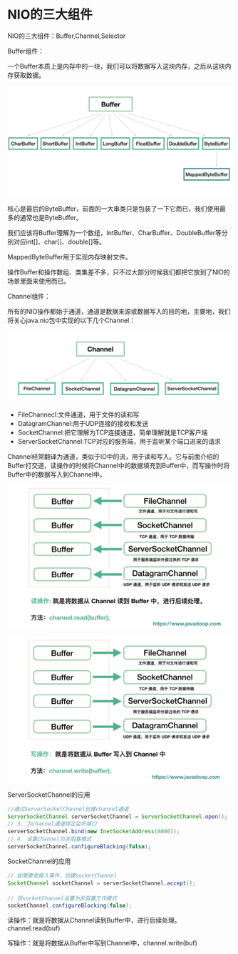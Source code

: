 # NIO的三大组件
NIO的三大组件：Buffer,Channel,Selector

Buffer组件：

一个Buffer本质上是内存中的一块，我们可以将数据写入这块内存，之后从这块内存获取数据。

![Buffer](https://github.com/LengendOfDong/Blog/blob/master/%E9%9D%A2%E7%BB%8F/%E6%9D%82%E5%AD%A6/img/Buffer%E7%9A%84%E5%88%86%E7%B1%BB.png)

核心是最后的ByteBuffer，前面的一大串类只是包装了一下它而已，我们使用最多的通常也是ByteBuffer。

我们应该将Buffer理解为一个数组，IntBuffer、CharBuffer、DoubleBuffer等分别对应int[]、char[]、double[]等。

MappedByteBuffer用于实现内存映射文件。

操作Buffer和操作数组、类集差不多，只不过大部分时候我们都把它放到了NIO的场景里面来使用而已。

Channel组件：

所有的NIO操作都始于通道，通道是数据来源或数据写入的目的地，主要地，我们将关心java.nio包中实现的以下几个Channel：

![Channel的分类](https://github.com/LengendOfDong/Blog/blob/master/%E9%9D%A2%E7%BB%8F/%E6%9D%82%E5%AD%A6/img/Channel%E7%9A%84%E5%88%86%E7%B1%BB.png)

- FileChannecl:文件通道，用于文件的读和写
- DatagramChannel:用于UDP连接的接收和发送
- SocketChannel:把它理解为TCP连接通道，简单理解就是TCP客户端
- ServerSocketChannel:TCP对应的服务端，用于监听某个端口进来的请求

Channel经常翻译为通道，类似于IO中的流，用于读和写入。它与前面介绍的Buffer打交道，读操作的时候将Channel中的数据填充到Buffer中，而写操作时将Buffer中的数据写入到Channel中。

![Channel读操作](https://github.com/LengendOfDong/Blog/blob/master/%E9%9D%A2%E7%BB%8F/%E6%9D%82%E5%AD%A6/img/Channel%E8%AF%BB%E6%93%8D%E4%BD%9C.png)

![Channel写操作](https://github.com/LengendOfDong/Blog/blob/master/%E9%9D%A2%E7%BB%8F/%E6%9D%82%E5%AD%A6/img/Channel%E5%86%99%E6%93%8D%E4%BD%9C.png)

ServerSocketChannel的应用
```java
//通过ServerSocketChannel创建channel通道
ServerSocketChannel serverSocketChannel = ServerSocketChannel.open();
// 3. 为channel通道绑定监听端口
serverSocketChannel.bind(new InetSocketAddress(8000));
// 4. 设置channel为非阻塞模式
serverSocketChannel.configureBlocking(false);
```
SocketChannel的应用
```java
// 如果要是接入事件，创建socketChannel
SocketChannel socketChannel = serverSocketChannel.accept();

// 将socketChannel设置为非阻塞工作模式
socketChannel.configureBlocking(false);
```

读操作：就是将数据从Channel读到Buffer中，进行后续处理。channel.read(buf)

写操作：就是将数据从Buffer中写到Channel中，channel.write(buf)
